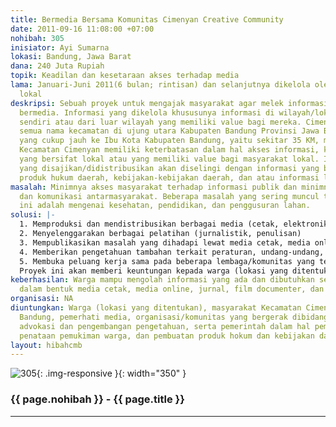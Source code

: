 ```yaml
---
title: Bermedia Bersama Komunitas Cimenyan Creative Community
date: 2011-09-16 11:08:00 +07:00
nohibah: 305
inisiator: Ayi Sumarna
lokasi: Bandung, Jawa Barat
dana: 240 Juta Rupiah
topik: Keadilan dan kesetaraan akses terhadap media
lama: Januari-Juni 2011(6 bulan; rintisan) dan selanjutnya dikelola oleh komunitas
  lokal
deskripsi: Sebuah proyek untuk mengajak masyarakat agar melek informasi dan sadar
  bermedia. Informasi yang dikelola khususunya informasi di wilayah/lokasi mereka
  sendiri atau dari luar wilayah yang memiliki value bagi mereka. Cimenyan adalah
  semua nama kecamatan di ujung utara Kabupaten Bandung Provinsi Jawa Barat. Orbitasi
  yang cukup jauh ke Ibu Kota Kabupaten Bandung, yaitu sekitar 35 KM, membuat masyarakat
  Kecamatan Cimenyan memiliki keterbatasan dalam hal akses informasi, khususnya informasi
  yang bersifat lokal atau yang memiliki value bagi masyarakat lokal. Informasi-informasi
  yang disajikan/didistribusikan akan diselingi dengan informasi yang berbentuk sosialisasi
  produk hukum daerah, kebijakan-kebijakan daerah, dan atau informasi lainnya
masalah: Minimnya akses masyarakat terhadap informasi publik dan minimnya interaksi
  dan komunikasi antarmasyarakat. Beberapa masalah yang sering muncul terkait hal
  ini adalah mengenai kesehatan, pendidikan, dan penggusuran lahan.
solusi: |-
  1. Memproduksi dan mendistribusikan berbagai media (cetak, elektronik, online) yang dapat mempublikasikan berbagai informasi terkait masalah yang dihadapi atau dapat pula digunakan sebagai wadah untuk mempublikasikan ciri khas, budaya, keterampilan, potensi, kelebihan, dan keunikan wilayahnya
  2. Menyelenggarakan berbagai pelatihan (jurnalistik, penulisan)
  3. Mempublikasikan masalah yang dihadapi lewat media cetak, media online, jurnal, film dokumenter, dan sejenisnya
  4. Memberikan pengetahuan tambahan terkait peraturan, undang-undang, atau kebijakan daerah
  5. Membuka peluang kerja sama pada beberapa lembaga/komunitas yang terkait masalah pendampingan masyarakat dan advokasi.
  Proyek ini akan memberi keuntungan kepada warga (lokasi yang ditentukan), masyarakat Kecamatan Cimenyan, Kabupaten Bandung, pemerhati media, organisasi/komunitas yang bergerak dibidang penerbitan, advokasi dan pengembangan pengetahuan, serta pemerintah dalam hal pemberdayaan masyarakat, penataan pemukiman warga, dan pembuatan produk hokum dan kebijakan daerah.
keberhasilan: Warga mampu mengolah informasi yang ada dan dibutuhkan serta mempublikasikannya
  dalam bentuk media cetak, media online, jurnal, film documenter, dan sejenisnya
organisasi: NA
diuntungkan: Warga (lokasi yang ditentukan), masyarakat Kecamatan Cimenyan, Kabupaten
  Bandung, pemerhati media, organisasi/komunitas yang bergerak dibidang penerbitan,
  advokasi dan pengembangan pengetahuan, serta pemerintah dalam hal pemberdayaan masyarakat,
  penataan pemukiman warga, dan pembuatan produk hokum dan kebijakan daerah.
layout: hibahcmb
---
```


![305](/static/img/hibahcmb/305.png){: .img-responsive }{: width="350" }

### {{ page.nohibah }} - {{ page.title }}

---
